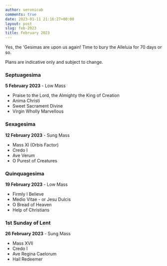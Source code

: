 ```yaml
---
author: veronicab
comments: true
date: 2023-01-11 21:16:27+00:00
layout: post
slug: feb-2023
title: February 2023
---
```


Yes, the 'Gesimas are upon us again! Time to bury the Alleluia for 70 days or so.

Plans are indicative only and subject to change.

### Septuagesima

**5 February 2023** - Low Mass

* Praise to the Lord, the Almighty the King of Creation
* Anima Christi
* Sweet Sacrament Divine
* Virgin Wholly Marvellous

### Sexagesima

**12 February 2023** - Sung Mass

* Mass XI (Orbis Factor)
* Credo I
* Ave Verum
* O Purest of Creatures

### Quinquagesima

**19 February 2023** - Low Mass

* Firmly I Believe
* Medio Vitae - or Jesu Dulcis
* O Bread of Heaven
* Help of Christians

### 1st Sunday of Lent

**26 February 2023** - Sung Mass

* Mass XVII
* Credo I
* Ave Regina Caelorum
* Hail Redeemer


